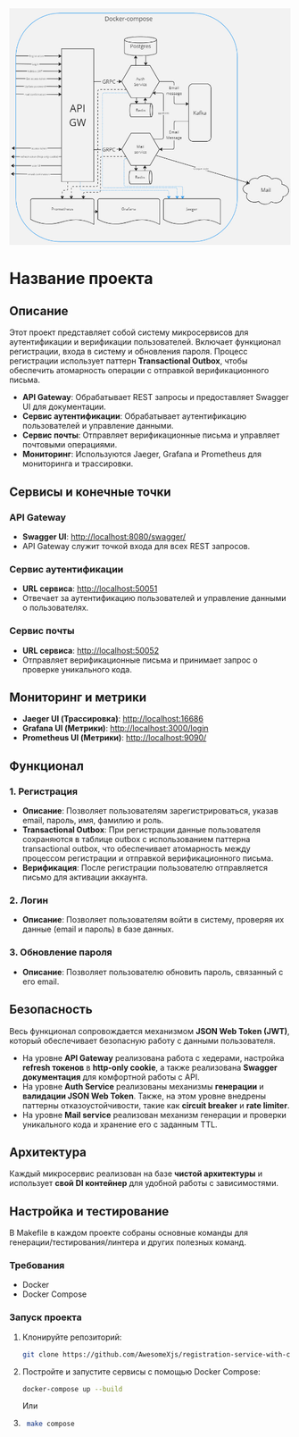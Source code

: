 
<div>
    <img src="./assets/schema.jpg">
</div> 


# Название проекта

## Описание
Этот проект представляет собой систему микросервисов для аутентификации и верификации пользователей. Включает функционал регистрации, входа в систему и обновления пароля. Процесс регистрации использует паттерн **Transactional Outbox**, чтобы обеспечить атомарность операции с отправкой верификационного письма.


- **API Gateway**: Обрабатывает REST запросы и предоставляет Swagger UI для документации.
- **Сервис аутентификации**: Обрабатывает аутентификацию пользователей и управление данными.
- **Сервис почты**: Отправляет верификационные письма и управляет почтовыми операциями.
- **Мониторинг**: Используются Jaeger, Grafana и Prometheus для мониторинга и трассировки.

## Сервисы и конечные точки

### API Gateway
- **Swagger UI**: [http://localhost:8080/swagger/](http://localhost:8080/swagger/)
- API Gateway служит точкой входа для всех REST запросов.

### Сервис аутентификации
- **URL сервиса**: [http://localhost:50051](http://localhost:50051)
- Отвечает за аутентификацию пользователей и управление данными о пользователях.

### Сервис почты
- **URL сервиса**: [http://localhost:50052](http://localhost:50052)
- Отправляет верификационные письма и принимает запрос о проверке уникального кода.

## Мониторинг и метрики

- **Jaeger UI (Трассировка)**: [http://localhost:16686](http://localhost:16686)
- **Grafana UI (Метрики)**: [http://localhost:3000/login](http://localhost:3000/login)
- **Prometheus UI (Метрики)**: [http://localhost:9090/](http://localhost:9090/)

## Функционал

### 1. Регистрация
- **Описание**: Позволяет пользователям зарегистрироваться, указав email, пароль, имя, фамилию и роль.
- **Transactional Outbox**: При регистрации данные пользователя сохраняются в таблице outbox с использованием паттерна transactional outbox, что обеспечивает атомарность между процессом регистрации и отправкой верификационного письма.
- **Верификация**: После регистрации пользователю отправляется письмо для активации аккаунта.

### 2. Логин
- **Описание**: Позволяет пользователям войти в систему, проверяя их данные (email и пароль) в базе данных.

### 3. Обновление пароля
- **Описание**: Позволяет пользователю обновить пароль, связанный с его email.

## Безопасность

Весь функционал сопровождается механизмом **JSON Web Token (JWT)**, который обеспечивает безопасную работу с данными пользователя.

- На уровне **API Gateway** реализована работа с хедерами, настройка **refresh токенов** в **http-only cookie**, а также реализована **Swagger документация** для комфортной работы с API.
- На уровне **Auth Service** реализованы механизмы **генерации** и **валидации JSON Web Token**. Также, на этом уровне внедрены паттерны отказоустойчивости, такие как **circuit breaker** и **rate limiter**.
- На уровне **Mail service** реализован механизм генерации и проверки уникального кода и хранение его с заданным TTL.

## Архитектура 

Каждый микросервис реализован на базе **чистой архитектуры** и использует **свой DI контейнер** для удобной работы с зависимостями.


## Настройка и тестирование
В Makefile в каждом проекте собраны основные команды для генерации/тестирования/линтера и других полезных команд.

### Требования
- Docker
- Docker Compose

### Запуск проекта

1. Клонируйте репозиторий:

    ```bash
    git clone https://github.com/AwesomeXjs/registration-service-with-checking-mail.git
    ```

2. Постройте и запустите сервисы с помощью Docker Compose:

    ```bash
    docker-compose up --build
    ```
   Или
3. ```bash
    make compose
    ```

